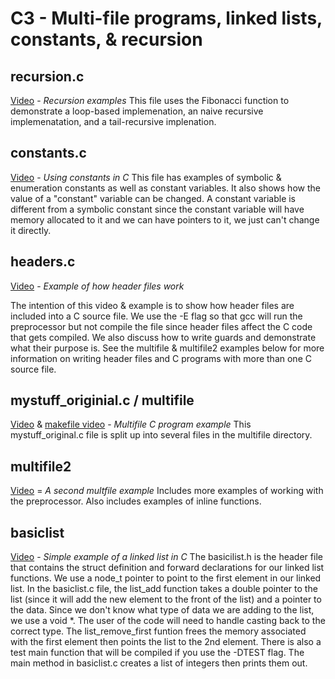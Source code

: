 # C3 - Multi-file programs, linked lists, constants, & recursion

## recursion.c

[Video](https://youtu.be/apSfrXPSRNg) - *Recursion examples*
This file uses the Fibonacci function to demonstrate a loop-based implemenation, an naive recursive implemenatation, and a tail-recursive implenation.  

## constants.c

[Video](https://youtu.be/svbqz77Fox4) - *Using constants in C*
This file has examples of symbolic & enumeration constants as well as constant variables.  It also shows how the value of a "constant" variable can be changed.  A constant variable is different from a symbolic constant since the constant variable will have memory allocated to it and we can have pointers to it, we just can't change it directly.  

## headers.c

[Video](https://youtu.be/dtlTKLIupgs) - *Example of how header files work*

The intention of this video & example is to show how header files are included into a C source file.  We use the -E flag so that gcc will run the preprocessor but not compile the file since header files affect the C code that gets compiled.  We also discuss how to write guards and demonstrate what their purpose is.  See the multifile & multifile2 examples below for more information on writing header files and C programs with more than one C source file.

## mystuff_originial.c / multifile

[Video](https://youtu.be/jHYn7b6NwLc) & [makefile video](https://youtu.be/rnPmx6-AiOs) - *Multifile C program example*
This mystuff_original.c file is split up into several files in the multifile directory.

## multifile2

[Video](https://youtu.be/lGfscPcDegY) = *A second multfile example*
Includes more examples of working with the preprocessor.  Also includes examples of inline functions.

## basiclist

[Video](https://youtu.be/yBF8AxoSO6I) - *Simple example of a linked list in C*
The basicilist.h is the header file that contains the struct definition and forward declarations for our linked list functions.  We use a node_t pointer to point to the first element in our linked list.  In the basiclist.c file, the list_add function takes a double pointer to the list (since it will add the new element to the front of the list) and a pointer to the data.  Since we don't know what type of data we are adding to the list, we use a void *.  The user of the code will need to handle casting back to the correct type.  The list_remove_first funtion frees the memory associated with the first element then points the list to the 2nd element.  There is also a test main function that will be compiled if you use the -DTEST flag.  The main method in basiclist.c creates a list of integers then prints them out.  
